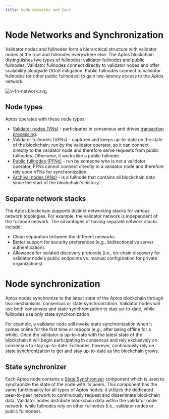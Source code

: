 ```yaml
---
title: Node Networks and Sync
---
```


# Node Networks and Synchronization

Validator nodes and fullnodes form a hierarchical structure with validator nodes at the root and fullnodes everywhere else. The Aptos blockchain distinguishes two types of fullnodes: validator fullnodes and public fullnodes. Validator fullnodes connect directly to validator nodes and offer scalability alongside DDoS mitigation. Public fullnodes connect to validator fullnodes (or other public fullnodes) to gain low-latency access to the Aptos network.

![v-fn-network.svg](../../static/img/docs/v-fn-network.svg)

## Node types

Aptos operates with these node types:

- [Validator nodes (VNs)](../nodes/validator-node/index.md) - participates in consensus and drives [transaction processing](../concepts/txns-states.md).
- Validator fullnodes (VFNs) - captures and keeps up-to-date on the state of the blockchain; run by the validator operator, so it can connect directly to the validator node and therefore serve requests from public fullnodes. Otherwise, it works like a public fullnode.
- [Public fullnodes (PFNs)](../nodes/full-node/index.md) - run by someone who is not a validator operator, PFNs cannot connect directly to a validator node and therefore rely upon VFNs for synchronization.
- [Archival nodes (ANs)](../guides/state-sync.md#running-archival-nodes) - is a fullnode that contains all blockchain data since the start of the blockchain's history.

## Separate network stacks

The Aptos blockchain supports distinct networking stacks for various network topologies. For example, the validator network is independent of the fullnode network. The advantages of having separate network stacks include:

- Clean separation between the different networks.
- Better support for security preferences (e.g., bidirectional vs server authentication).
- Allowance for isolated discovery protocols (i.e., on-chain discovery for validator node's public endpoints vs. manual configuration for private organizations).

# Node synchronization

Aptos nodes synchronize to the latest state of the Aptos blockchain through two mechanisms: consensus or state synchronization. Validator nodes will use both consensus and state synchronization to stay up-to-date, while fullnodes use only state synchronization.

For example, a validator node will invoke state synchronization when it comes online for the first time or reboots (e.g., after being offline for a while). Once the validator is up-to-date with the latest state of the blockchain it will begin participating in consensus and rely exclusively on consensus to stay up-to-date. Fullnodes, however, continuously rely on state synchronization to get and stay up-to-date as the blockchain grows.

## State synchronizer

Each Aptos node contains a [State Synchronizer](../guides/state-sync.md) component which is used to synchronize the state of the node with its peers. This component has the same functionality for all types of Aptos nodes: it utilizes the dedicated peer-to-peer network to continuously request and disseminate blockchain data. Validator nodes distribute blockchain data within the validator node network, while fullnodes rely on other fullnodes (i.e., validator nodes or public fullnodes).
